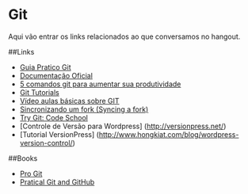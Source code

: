 ﻿# Git

Aqui vão entrar os links relacionados ao que conversamos no hangout. 

##Links

- [Guia Pratico Git](http://rogerdudler.github.io/git-guide/index.pt_BR.html)
- [Documentação Oficial](http://git-scm.com/doc)
- [5 comandos git para aumentar sua produtividade](http://www.hugobessa.com.br/posts/5-comandos-git-produtividade/)
- [Git Tutorials](https://www.atlassian.com/git/workflows#!workflow-overview)
- [Vídeo aulas básicas sobre GIT](https://www.youtube.com/playlist?list=PLInBAd9OZCzzHBJjLFZzRl6DgUmOeG3H0)
- [Sincronizando um fork (Syncing a fork)](https://help.github.com/articles/syncing-a-fork)
- [Try Git: Code School](https://try.github.io/levels/1/challenges/1)
- [Controle de Versão para Wordpress] (http://versionpress.net/)
- [Tutorial VersionPress] (http://www.hongkiat.com/blog/wordpress-version-control/)

##Books
- [Pro Git](https://leanpub.com/pro-git)
- [Pratical Git and GitHub](https://leanpub.com/Practical_Git/)
